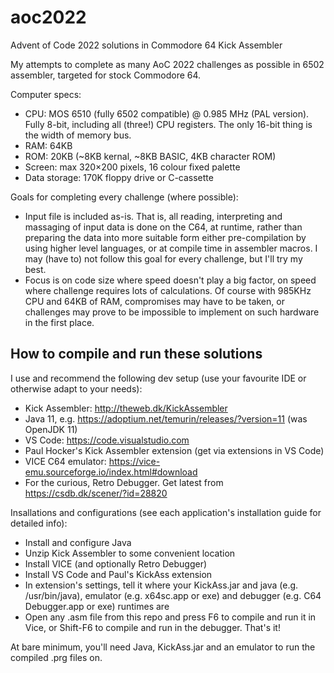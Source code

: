 # aoc2022
Advent of Code 2022 solutions in Commodore 64 Kick Assembler

My attempts to complete as many AoC 2022 challenges as possible in 6502 assembler, targeted for stock Commodore 64.

Computer specs:
- CPU: MOS 6510 (fully 6502 compatible) @ 0.985 MHz (PAL version). Fully 8-bit, including all (three!) CPU registers. The only 16-bit thing is the width of memory bus.
- RAM: 64KB
- ROM: 20KB (~8KB kernal, ~8KB BASIC, 4KB character ROM)
- Screen: max 320×200 pixels, 16 colour fixed palette
- Data storage: 170K floppy drive or C-cassette

Goals for completing every challenge (where possible):
- Input file is included as-is. That is, all reading, interpreting and massaging of input data is done on the C64, at runtime, rather than preparing the data into more suitable form either pre-compilation by using higher level languages, or at compile time in assembler macros. I may (have to) not follow this goal for every challenge, but I'll try my best.
- Focus is on code size where speed doesn't play a big factor, on speed where challenge requires lots of calculations. Of course with 985KHz CPU and 64KB of RAM, compromises may have to be taken, or challenges may prove to be impossible to implement on such hardware in the first place.

## How to compile and run these solutions

I use and recommend the following dev setup (use your favourite IDE or otherwise adapt to your needs):
- Kick Assembler: http://theweb.dk/KickAssembler
- Java 11, e.g. https://adoptium.net/temurin/releases/?version=11 (was OpenJDK 11)
- VS Code: https://code.visualstudio.com
- Paul Hocker's Kick Assembler extension (get via extensions in VS Code)
- VICE C64 emulator: https://vice-emu.sourceforge.io/index.html#download
- For the curious, Retro Debugger. Get latest from https://csdb.dk/scener/?id=28820

Insallations and configurations (see each application's installation guide for detailed info):
- Install and configure Java
- Unzip Kick Assembler to some convenient location
- Install VICE (and optionally Retro Debugger)
- Install VS Code and Paul's KickAss extension
- In extension's settings, tell it where your KickAss.jar and java (e.g. /usr/bin/java), emulator (e.g. x64sc.app or exe) and debugger (e.g. C64 Debugger.app or exe) runtimes are
- Open any .asm file from this repo and press F6 to compile and run it in Vice, or Shift-F6 to compile and run in the debugger. That's it!

At bare minimum, you'll need Java, KickAss.jar and an emulator to run the compiled .prg files on.